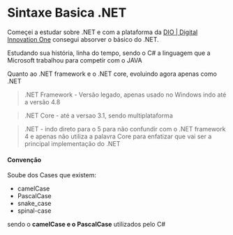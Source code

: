 # Sintaxe Basica .NET

Começei a estudar sobre .NET e com a plataforma da <a href='https://www.dio.me/'>DIO | Digital Innovation One</a> consegui absorver o básico do .NET.

Estudando sua história, linha do tempo, sendo o C# a linguagem que a Microsoft trabalhou para competir com o JAVA

Quanto ao .NET framework e o .NET core, evoluindo agora apenas como .NET
>.NET Framework - Versão legado, apenas usado no Windows indo até a versão 4.8

>.NET Core - até a versao 3.1, sendo multiplataforma

>.NET - indo direto para o 5 para não confundir com o .NET framework 4 e apenas não utiliza a palavra Core para enfatizar que vai ser a principal implementação do .NET

#### Convenção
Soube dos Cases que existem:

- camelCase
- PascalCase
- snake_case
- spinal-case 


sendo o **camelCase e o PascalCase** utilizados pelo C#